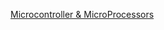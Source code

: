 [Microcontroller & MicroProcessors](https://github.com/Ishrak-Adit07/CSE316-Microcontroller_Labworks)